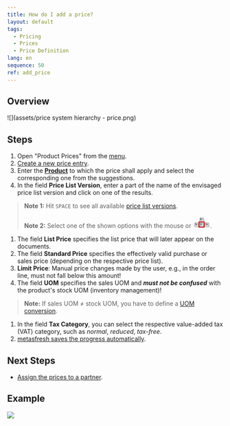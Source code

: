 ```yaml
---
title: How do I add a price?
layout: default
tags:
  - Pricing
  - Prices
  - Price Definition
lang: en
sequence: 50
ref: add_price
---
```


## Overview
![](assets/price system hierarchy - price.png)

## Steps
1. Open "Product Prices" from the [menu](Menu).
1. [Create a new price entry](New_Record_Window).
1. Enter the [**Product**](NewProduct) to which the price shall apply and select the corresponding one from the suggestions.
1. In the field **Price List Version**, enter a part of the name of the envisaged price list version and click on one of the results.
 >**Note 1:** Hit `SPACE` to see all available [price list versions](Add_price-list-version).<br><br>
 >**Note 2:** Select one of the shown options with the mouse or ![](../DE/assets/Workflow_Auftrag_Bis_Rechnung_WebUI-73797.png).

1. The field **List Price** specifies the list price that will later appear on the documents.
1. The field **Standard Price** specifies the effectively valid purchase or sales price (depending on the respective price list).
1. **Limit Price**: Manual price changes made by the user, e.g., in the order line, must not fall below this amount!
1. The field **UOM** specifies the sales UOM and ***must not be confused*** with the product's stock UOM (inventory management)!
 >**Note:** If sales UOM ≠ stock UOM, you have to define a [UOM conversion](Convert_UOMs).

1. In the field **Tax Category**, you can select the respective value-added tax (VAT) category, such as *normal*, *reduced*, *tax-free*.
1. [metasfresh saves the progress automatically](Saveindicator).

## Next Steps
- [Assign the prices to a partner](Assign_prices_to_partner).

## Example
![](assets/Add_Price.gif)
